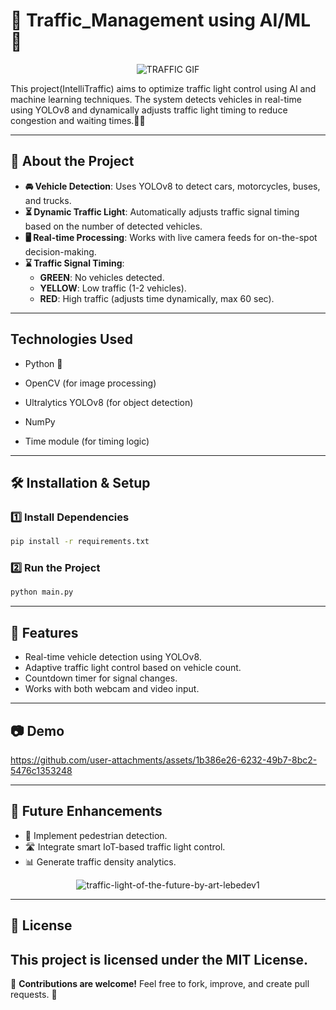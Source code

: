 # 🚦 Traffic_Management using AI/ML 🚦

<div align="center">
  
![TRAFFIC GIF](https://github.com/user-attachments/assets/6c494c2e-0552-4673-abdf-4778a8aa6044)

</div>
This project(IntelliTraffic) aims to optimize traffic light control using AI and machine learning techniques. The system detects vehicles in real-time using YOLOv8 and dynamically adjusts traffic light timing to reduce congestion and waiting times.🚗🚦

---

## 📌 About the Project
- **🚘 Vehicle Detection**: Uses YOLOv8 to detect cars, motorcycles, buses, and trucks.
- **⏳ Dynamic Traffic Light**: Automatically adjusts traffic signal timing based on the number of detected vehicles.
- **🖥️ Real-time Processing**: Works with live camera feeds for on-the-spot decision-making.
- **⌛ Traffic Signal Timing**:
  - **GREEN**: No vehicles detected.
  - **YELLOW**: Low traffic (1-2 vehicles).
  - **RED**: High traffic (adjusts time dynamically, max 60 sec).

---
## Technologies Used

- Python 🐍

- OpenCV (for image processing)

- Ultralytics YOLOv8 (for object detection)

- NumPy

- Time module (for timing logic)

---

## 🛠 Installation & Setup

### 1️⃣ Install Dependencies
```sh
pip install -r requirements.txt
```

### 2️⃣ Run the Project
```sh
python main.py
```

---

## 🚀 Features
- Real-time vehicle detection using YOLOv8.
- Adaptive traffic light control based on vehicle count.
- Countdown timer for signal changes.
- Works with both webcam and video input.

---

## 📷 Demo
https://github.com/user-attachments/assets/1b386e26-6232-49b7-8bc2-5476c1353248

---

## 🔮 Future Enhancements
- 🚦 Implement pedestrian detection.
- 🛣️ Integrate smart IoT-based traffic light control.
- 📊 Generate traffic density analytics.

<div align="center">
  
![traffic-light-of-the-future-by-art-lebedev1](https://github.com/user-attachments/assets/446d13cb-d6ee-40ed-9163-2eeab61d273d)

</div>

---

## 📌 License

This project is licensed under the MIT License.
---

🎯 **Contributions are welcome!** Feel free to fork, improve, and create pull requests. 🚀

